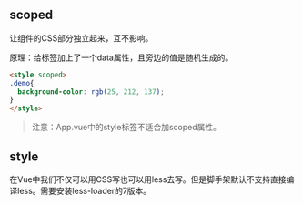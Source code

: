 ## scoped

让组件的CSS部分独立起来，互不影响。

原理：给标签加上了一个data属性，且旁边的值是随机生成的。

```html
<style scoped>
.demo{
  background-color: rgb(25, 212, 137);
}
</style>
```

> 注意：App.vue中的style标签不适合加scoped属性。

## style

在Vue中我们不仅可以用CSS写也可以用less去写。但是脚手架默认不支持直接编译less。需要安装less-loader的7版本。